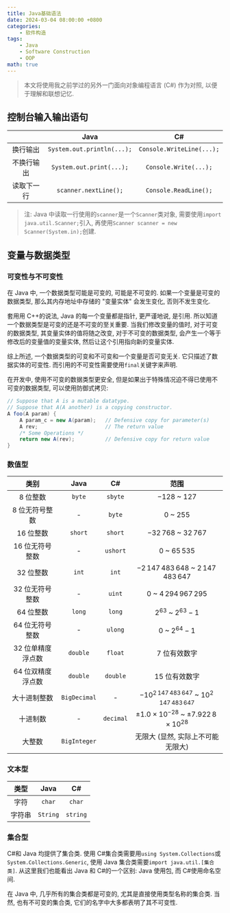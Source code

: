 ```yaml
---
title: Java基础语法
date: 2024-03-04 08:00:00 +0800
categories:
    - 软件构造
tags:
    - Java
    - Software Construction
    - OOP
math: true
---
```


> 本文将使用我之前学过的另外一门面向对象编程语言 (C#) 作为对照, 以便于理解和联想记忆.

## 控制台输入输出语句

|            |            Java            |            C#             |
| :--------: | :------------------------: | :-----------------------: |
|  换行输出  | `System.out.println(...);` | `Console.WriteLine(...);` |
| 不换行输出 |  `System.out.print(...);`  |   `Console.Write(...);`   |
| 读取下一行 |   `scanner.nextLine();`    |   `Console.ReadLine();`   |

> 注: Java 中读取一行使用的`scanner`是一个`Scanner`类对象, 需要使用`import java.util.Scanner;`引入, 再使用`Scanner scanner = new Scanner(System.in);`创建.

## 变量与数据类型

### 可变性与不可变性

在 Java 中, 一个数据类型可能是可变的, 可能是不可变的. 如果一个变量是可变的数据类型, 那么其内存地址中存储的 "变量实体" 会发生变化, 否则不发生变化.

套用用 C++的说法, Java 的每一个变量都是指针, 更严谨地说, 是引用. 所以知道一个数据类型是可变的还是不可变的至关重要. 当我们修改变量的值时, 对于可变的数据类型, 其变量实体的值将随之改变, 对于不可变的数据类型, 会产生一个等于修改后的变量值的变量实体, 然后让这个引用指向新的变量实体.

综上所述, 一个数据类型的可变和不可变和一个变量是否可变无关. 它只描述了数据实体的可变性. 而引用的不可变性需要使用`final`关键字来声明.

在开发中, 使用不可变的数据类型更安全, 但是如果出于特殊情况迫不得已使用不可变的数据类型, 可以使用防御式拷贝:

```java
// Suppose that A is a mutable datatype.
// Suppose that A(A another) is a copying constructor.
A foo(A param) {
    A param_c = new A(param);   // Defensive copy for parameter(s)
    A rev;                      // The return value
    /* Some Operations */
    return new A(rev);          // Defensive copy for return value
}
```

### 数值型

|       类别        |     Java     |    C#     |                           范围                            |
| :---------------: | :----------: | :-------: | :-------------------------------------------------------: |
|     8 位整数      |    `byte`    |  `sbyte`  |                      $-128$ ~ $127$                       |
|  8 位无符号整数   |      -       |  `byte`   |                        $0$ ~ $255$                        |
|     16 位整数     |   `short`    |  `short`  |                  $-32\,768$ ~ $32\,767$                   |
|  16 位无符号整数  |      -       | `ushort`  |                      $0$ ~ $65\,535$                      |
|     32 位整数     |    `int`     |   `int`   |         $-2\,147\,483\,648$ ~ $2\,147\,483\,647$          |
|  32 位无符号整数  |      -       |  `uint`   |                 $0$ ~ $4\,294\,967\,295$                  |
|     64 位整数     |    `long`    |  `long`   |                  $2^{63}$ ~ $2^{63} - 1$                  |
|  64 位无符号整数  |      -       |  `ulong`  |                    $0$ ~ $2^{64} - 1$                     |
| 32 位单精度浮点数 |   `double`   |  `float`  |                       7 位有效数字                        |
| 64 位双精度浮点数 |   `double`   | `double`  |                       15 位有效数字                       |
|   大十进制整数    | `BigDecimal` |     -     |    $-10^{2\,147\,483\,647}$ ~ $10^{2\,147\,483\,647}$     |
|     十进制数      |      -       | `decimal` | $\pm 1.0 \times 10^{-28}$ ~ $\pm 7.922\,8 \times 10^{28}$ |
|      大整数       | `BigInteger` |           |             无限大 (显然, 实际上不可能无限大)             |

### 文本型

|  类型  |   Java   |    C#    |
| :----: | :------: | :------: |
|  字符  |  `char`  |  `char`  |
| 字符串 | `String` | `string` |

### 集合型

C#和 Java 均提供了集合类. 使用 C#集合类需要用`using System.Collections`或`System.Collections.Generic`, 使用 Java 集合类需要`import java.util.[集合类]`. 从这里我们也能看出 Java 和 C#的一个区别: Java 使用包, 而 C#使用命名空间.

在 Java 中, 几乎所有的集合类都是可变的, 尤其是直接使用类型名称的集合类. 当然, 也有不可变的集合类, 它们的名字中大多都表明了其不可变性.
